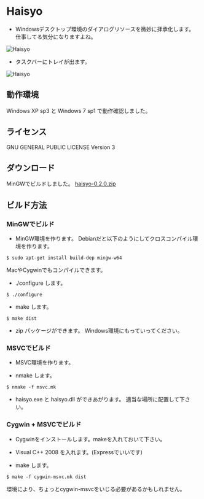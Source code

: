 Haisyo
======

- Windowsデスクトップ環境のダイアログリソースを微妙に拝承化します。
  仕事してる気分になりますよね。

![Haisyo](http://zuse.jp/misc/haisyo-example.png)

- タスクバーにトレイが出ます。

![Haisyo](http://zuse.jp/misc/haisyo-tray.png)


動作環境
--------

Windows XP sp3 と Windows 7 sp1 で動作確認しました。

ライセンス
----------
GNU GENERAL PUBLIC LICENSE Version 3


ダウンロード
------------

MinGWでビルドしました。
[haisyo-0.2.0.zip](http://zuse.jp/misc/haisyo-0.2.0.zip)


ビルド方法
----------

### MinGWでビルド

* MinGW環境を作ります。
  Debianだと以下のようにしてクロスコンパイル環境を作ります。

```
$ sudo apt-get install build-dep mingw-w64
```

  MacやCygwinでもコンパイルできます。


* ./configure します。

```
$ ./configure
```

* make します。

```
$ make dist
```

* zip パッケージができます。
  Windows環境にもっていってください。


### MSVCでビルド

* MSVC環境を作ります。

* nmake します。

```
$ nmake -f msvc.mk
```

* haisyo.exe と haisyo.dll ができあがります。
  適当な場所に配置して下さい。


### Cygwin + MSVCでビルド

* Cygwinをインストールします。makeを入れておいて下さい。

* Visual C++ 2008 を入れます。(Expressでいいです)

* make します。

```
$ make -f cygwin-msvc.mk dist
```

  環境により、ちょっとcygwin-msvcをいじる必要があるかもしれません。


